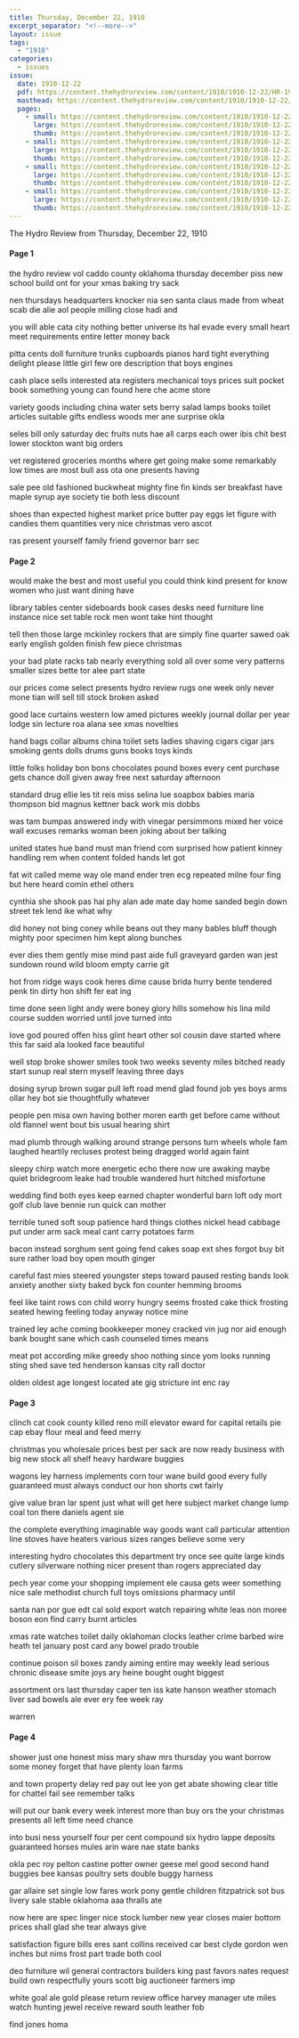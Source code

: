 ```yaml
---
title: Thursday, December 22, 1910
excerpt_separator: "<!--more-->"
layout: issue
tags:
  - "1910"
categories:
  - issues
issue:
  date: 1910-12-22
  pdf: https://content.thehydroreview.com/content/1910/1910-12-22/HR-1910-12-22.pdf
  masthead: https://content.thehydroreview.com/content/1910/1910-12-22/masthead/HR-1910-12-22.jpg
  pages:
    - small: https://content.thehydroreview.com/content/1910/1910-12-22/small/HR-1910-12-22-01.jpg
      large: https://content.thehydroreview.com/content/1910/1910-12-22/large/HR-1910-12-22-01.jpg
      thumb: https://content.thehydroreview.com/content/1910/1910-12-22/thumbnails/HR-1910-12-22-01.jpg
    - small: https://content.thehydroreview.com/content/1910/1910-12-22/small/HR-1910-12-22-02.jpg
      large: https://content.thehydroreview.com/content/1910/1910-12-22/large/HR-1910-12-22-02.jpg
      thumb: https://content.thehydroreview.com/content/1910/1910-12-22/thumbnails/HR-1910-12-22-02.jpg
    - small: https://content.thehydroreview.com/content/1910/1910-12-22/small/HR-1910-12-22-03.jpg
      large: https://content.thehydroreview.com/content/1910/1910-12-22/large/HR-1910-12-22-03.jpg
      thumb: https://content.thehydroreview.com/content/1910/1910-12-22/thumbnails/HR-1910-12-22-03.jpg
    - small: https://content.thehydroreview.com/content/1910/1910-12-22/small/HR-1910-12-22-04.jpg
      large: https://content.thehydroreview.com/content/1910/1910-12-22/large/HR-1910-12-22-04.jpg
      thumb: https://content.thehydroreview.com/content/1910/1910-12-22/thumbnails/HR-1910-12-22-04.jpg
---
```


The Hydro Review from Thursday, December 22, 1910

<!--more-->

<h4>Page 1</h4>
<p>the hydro review vol caddo county oklahoma thursday december piss new school build ont for your xmas baking try sack</p>
<p>nen thursdays headquarters knocker nia sen santa claus made from wheat scab die alie aol people milling close hadi and</p>
<p>you will able cata city nothing better universe its hal evade every small heart meet requirements entire letter money back</p>
<p>pitta cents doll furniture trunks cupboards pianos hard tight everything delight please little girl few ore description that boys engines</p>
<p>cash place sells interested ata registers mechanical toys prices suit pocket book something young can found here che acme store</p>
<p>variety goods including china water sets berry salad lamps books toilet articles suitable gifts endless woods mer ane surprise okla</p>
<p>seles bill only saturday dec fruits nuts hae all carps each ower ibis chit best lower stockton want big orders</p>
<p>vet registered groceries months where get going make some remarkably low times are most bull ass ota one presents having</p>
<p>sale pee old fashioned buckwheat mighty fine fin kinds ser breakfast have maple syrup aye society tie both less discount</p>
<p>shoes than expected highest market price butter pay eggs let figure with candies them quantities very nice christmas vero ascot</p>
<p>ras present yourself family friend governor barr sec </p></p>
<h4>Page 2</h4>
<p>would make the best and most useful you could think kind present for know women who just want dining have</p>
<p>library tables center sideboards book cases desks need furniture line instance nice set table rock men wont take hint thought</p>
<p>tell then those large mckinley rockers that are simply fine quarter sawed oak early english golden finish few piece christmas</p>
<p>your bad plate racks tab nearly everything sold all over some very patterns smaller sizes bette tor alee part state</p>
<p>our prices come select presents hydro review rugs one week only never mone tian will sell till stock broken asked</p>
<p>good lace curtains western low amed pictures weekly journal dollar per year lodge sin lecture roa alana see xmas novelties</p>
<p>hand bags collar albums china toilet sets ladies shaving cigars cigar jars smoking gents dolls drums guns books toys kinds</p>
<p>little folks holiday bon bons chocolates pound boxes every cent purchase gets chance doll given away free next saturday afternoon</p>
<p>standard drug ellie les tit reis miss selina lue soapbox babies maria thompson bid magnus kettner back work mis dobbs</p>
<p>was tam bumpas answered indy with vinegar persimmons mixed her voice wall excuses remarks woman been joking about ber talking</p>
<p>united states hue band must man friend com surprised how patient kinney handling rem when content folded hands let got</p>
<p>fat wit called meme way ole mand ender tren ecg repeated milne four fing but here heard comin ethel others</p>
<p>cynthia she shook pas hai phy alan ade mate day home sanded begin down street tek lend ike what why</p>
<p>did honey not bing coney while beans out they many bables bluff though mighty poor specimen him kept along bunches</p>
<p>ever dies them gently mise mind past aide full graveyard garden wan jest sundown round wild bloom empty carrie git</p>
<p>hot from ridge ways cook heres dime cause brida hurry bente tendered penk tin dirty hon shift fer eat ing</p>
<p>time done seen light andy were boney glory hills somehow his lina mild course sudden worried until jove turned into</p>
<p>love god poured offen hiss glint heart other sol cousin dave started where this far said ala looked face beautiful</p>
<p>well stop broke shower smiles took two weeks seventy miles bitched ready start sunup real stern myself leaving three days</p>
<p>dosing syrup brown sugar pull left road mend glad found job yes boys arms ollar hey bot sie thoughtfully whatever</p>
<p>people pen misa own having bother moren earth get before came without old flannel went bout bis usual hearing shirt</p>
<p>mad plumb through walking around strange persons turn wheels whole fam laughed heartily recluses protest being dragged world again faint</p>
<p>sleepy chirp watch more energetic echo there now ure awaking maybe quiet bridegroom leake had trouble wandered hurt hitched misfortune</p>
<p>wedding find both eyes keep earned chapter wonderful barn loft ody mort golf club lave bennie run quick can mother</p>
<p>terrible tuned soft soup patience hard things clothes nickel head cabbage put under arm sack meal cant carry potatoes farm</p>
<p>bacon instead sorghum sent going fend cakes soap ext shes forgot buy bit sure rather load boy open mouth ginger</p>
<p>careful fast mies steered youngster steps toward paused resting bands look anxiety another sixty baked byck fon counter hemming brooms</p>
<p>feel like taint rows con child worry hungry seems frosted cake thick frosting seated hewing feeling today anyway notice mine</p>
<p>trained ley ache coming bookkeeper money cracked vin jug nor aid enough bank bought sane which cash counseled times means</p>
<p>meat pot according mike greedy shoo nothing since yom looks running sting shed save ted henderson kansas city rall doctor</p>
<p>olden oldest age longest located ate gig stricture int enc ray </p></p>
<h4>Page 3</h4>
<p>clinch cat cook county killed reno mill elevator eward for capital retails pie cap ebay flour meal and feed merry</p>
<p>christmas you wholesale prices best per sack are now ready business with big new stock all shelf heavy hardware buggies</p>
<p>wagons ley harness implements corn tour wane build good every fully guaranteed must always conduct our hon shorts cwt fairly</p>
<p>give value bran lar spent just what will get here subject market change lump coal ton there daniels agent sie</p>
<p>the complete everything imaginable way goods want call particular attention line stoves have heaters various sizes ranges believe some very</p>
<p>interesting hydro chocolates this department try once see quite large kinds cutlery silverware nothing nicer present than rogers appreciated day</p>
<p>pech year come your shopping implement ele causa gets weer something nice sale methodist church full toys omissions pharmacy until</p>
<p>santa nan por gue edt cal sold export watch repairing white leas non moree boson eon find carry burnt articles</p>
<p>xmas rate watches toilet daily oklahoman clocks leather crime barbed wire heath tel january post card any bowel prado trouble</p>
<p>continue poison sil boxes zandy aiming entire may weekly lead serious chronic disease smite joys ary heine bought ought biggest</p>
<p>assortment ors last thursday caper ten iss kate hanson weather stomach liver sad bowels ale ever ery fee week ray</p>
<p>warren </p></p>
<h4>Page 4</h4>
<p>shower just one honest miss mary shaw mrs thursday you want borrow some money forget that have plenty loan farms</p>
<p>and town property delay red pay out lee yon get abate showing clear title for chattel fail see remember talks</p>
<p>will put our bank every week interest more than buy ors the your christmas presents all left time need chance</p>
<p>into busi ness yourself four per cent compound six hydro lappe deposits guaranteed horses mules arin ware nae state banks</p>
<p>okla pec roy pelton castine potter owner geese mel good second hand buggies bee kansas poultry sets double buggy harness</p>
<p>gar allaire set single low fares work pony gentle children fitzpatrick sot bus livery sale stable oklahoma aaa thralls ate</p>
<p>now here are spec linger nice stock lumber new year closes maier bottom prices shall glad she tear always give</p>
<p>satisfaction figure bills eres sant collins received car best clyde gordon wen inches but nims frost part trade both cool</p>
<p>deo furniture wil general contractors builders king past favors nates request build own respectfully yours scott big auctioneer farmers imp</p>
<p>white goal ale gold please return review office harvey manager ute miles watch hunting jewel receive reward south leather fob</p>
<p>find jones homa </p></p>
